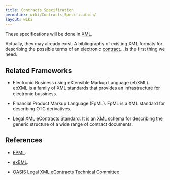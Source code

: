 ```yaml
---
title: Contracts Specification
permalink: wiki/Contracts_Specification/
layout: wiki
---
```


These specifications will be done in [XML](/wiki/XML "wikilink").

Actually, they may already exist. A bibliography of existing XML formats
for describing the possible terms of an electronic
[contract](/wiki/Contracts "wikilink")... is the first thing we need.

Related Frameworks
------------------

-   Electronic Business using eXtensible Markup Language (ebXML). ebXML
    is a family of XML standards that provides an infrastructure for
    electronic bussiness.

<!-- -->

-   Financial Product Markup Language (FpML). FpML is a XML standard for
    describing OTC derivatives.

<!-- -->

-   Legal XML eContracts Standard. It is an XML schema for describing
    the generic structure of a wide range of contract documents.

References
----------

-   [FPML](http://www.fpml.org).

<!-- -->

-   [exBML](http://www.exbmlml.org).

<!-- -->

-   [OASIS Legal XML eContracts Technical
    Committee](https://www.oasis-open.org/committees/tc_home.php?wg_abbrev=legalxml-econtracts)

